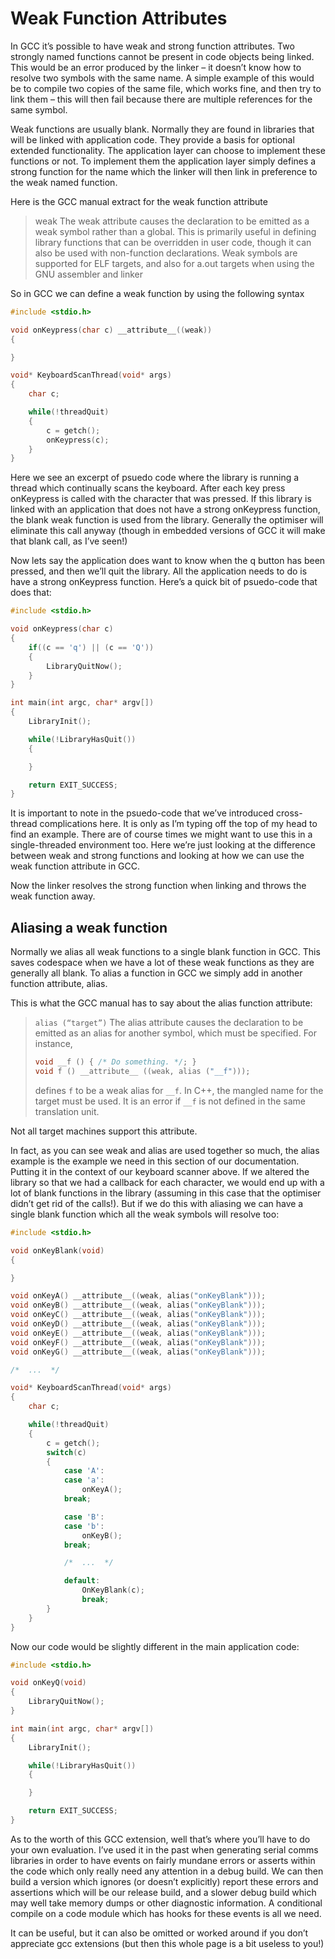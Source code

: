 # Weak Function Attributes

In GCC it’s possible to have weak and strong function attributes. Two strongly named functions cannot be present in
code objects being linked. This would be an error produced by the linker – it doesn’t know how to resolve two symbols
with the same name. A simple example of this would be to compile two copies of the same file, which works fine, and
then try to link them – this will then fail because there are multiple references for the same symbol.

Weak functions are usually blank. Normally they are found in libraries that will be linked with application code.
They provide a basis for optional extended functionality. The application layer can choose to implement these
functions or not. To implement them the application layer simply defines a strong function for the name which the
linker will then link in preference to the weak named function.

Here is the GCC manual extract for the weak function attribute

> weak The weak attribute causes the declaration to be emitted as a weak symbol rather than a global. This is
> primarily useful in defining library functions that can be overridden in user code, though it can also be used with
> non-function declarations. Weak symbols are supported for ELF targets, and also for a.out targets when using the
> GNU assembler and linker

So in GCC we can define a weak function by using the following syntax

```c
#include <stdio.h>

void onKeypress(char c) __attribute__((weak))
{

}

void* KeyboardScanThread(void* args)
{
    char c;

    while(!threadQuit)
    {
        c = getch();
        onKeypress(c);
    }
}
```

Here we see an excerpt of psuedo code where the library is running a thread which continually scans the keyboard.
After each key press onKeypress is called with the character that was pressed. If this library is linked with an
application that does not have a strong onKeypress function, the blank weak function is used from the library.
Generally the optimiser will eliminate this call anyway (though in embedded versions of GCC it will make that blank
call, as I’ve seen!)

Now lets say the application does want to know when the q button has been pressed, and then we’ll quit the library.
All the application needs to do is have a strong onKeypress function. Here’s a quick bit of psuedo-code that does
that:

```c
#include <stdio.h>

void onKeypress(char c)
{
    if((c == 'q') || (c == 'Q'))
    {
        LibraryQuitNow();
    }
}

int main(int argc, char* argv[])
{
    LibraryInit();

    while(!LibraryHasQuit())
    {

    }

    return EXIT_SUCCESS;
}
```

It is important to note in the psuedo-code that we’ve introduced cross-thread complications here. It is only as I’m
typing off the top of my head to find an example. There are of course times we might want to use this in a
single-threaded environment too. Here we’re just looking at the difference between weak and strong functions and
looking at how we can use the weak function attribute in GCC.

Now the linker resolves the strong function when linking and throws the weak function away.

## Aliasing a weak function

Normally we alias all weak functions to a single blank function in GCC. This saves codespace when we have a lot of
these weak functions as they are generally all blank. To alias a function in GCC we simply add in another function
attribute, alias.

This is what the GCC manual has to say about the alias function attribute:

> `alias (“target”)`
> The alias attribute causes the declaration to be emitted as an alias for another symbol, which must be specified.
> For instance,
> ```c
> void __f () { /* Do something. */; }
> void f () __attribute__ ((weak, alias ("__f")));
> ```
> defines `f` to be a weak alias for `__f`. In C++, the mangled name for the target must be used. It is an error
> if `__f` is not defined in the same translation unit.

Not all target machines support this attribute.

In fact, as you can see weak and alias are used together so much, the alias example is the example we need in this
section of our documentation. Putting it in the context of our keyboard scanner above. If we altered the library so
that we had a callback for each character, we would end up with a lot of blank functions in the library (assuming in
this case that the optimiser didn’t get rid of the calls!). But if we do this with aliasing we can have a single
blank function which all the weak symbols will resolve too:

```c
#include <stdio.h>

void onKeyBlank(void)
{

}

void onKeyA() __attribute__((weak, alias("onKeyBlank")));
void onKeyB() __attribute__((weak, alias("onKeyBlank")));
void onKeyC() __attribute__((weak, alias("onKeyBlank")));
void onKeyD() __attribute__((weak, alias("onKeyBlank")));
void onKeyE() __attribute__((weak, alias("onKeyBlank")));
void onKeyF() __attribute__((weak, alias("onKeyBlank")));
void onKeyG() __attribute__((weak, alias("onKeyBlank")));

/*  ...  */

void* KeyboardScanThread(void* args)
{
    char c;

    while(!threadQuit)
    {
        c = getch();
        switch(c)
        {
            case 'A':
            case 'a':
                onKeyA();
            break;

            case 'B':
            case 'b':
                onKeyB();
            break;

            /*  ...  */

            default:
                OnKeyBlank(c);
                break;
        }
    }
}
```

Now our code would be slightly different in the main application code:

```c
#include <stdio.h>

void onKeyQ(void)
{
    LibraryQuitNow();
}

int main(int argc, char* argv[])
{
    LibraryInit();

    while(!LibraryHasQuit())
    {

    }

    return EXIT_SUCCESS;
}
```

As to the worth of this GCC extension, well that’s where you’ll have to do your own evaluation. I’ve used it in the
past when generating serial comms libraries in order to have events on fairly mundane errors or asserts within the
code which only really need any attention in a debug build. We can then build a version which ignores (or doesn’t
explicitly) report these errors and assertions which will be our release build, and a slower debug build which may
well take memory dumps or other diagnostic information. A conditional compile on a code module which has hooks for
these events is all we need.

It can be useful, but it can also be omitted or worked around if you don’t appreciate gcc extensions (but then this
whole page is a bit useless to you!)
